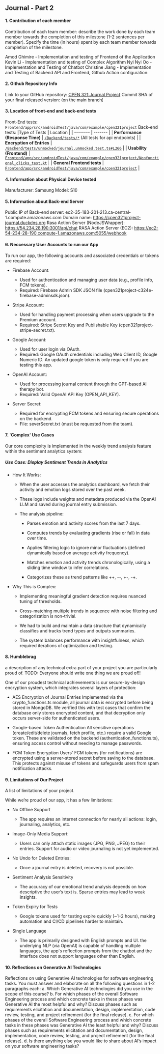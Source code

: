 ## Journal - Part 2

#### 1. Contribution of each member
Contribution of each team member: describe the work done by each team member towards the
completion of this milestone (1-2 sentences per member). Specify the time (in hours) spent by each
team member towards completion of the milestone.

Amod Ghimire - Implementation and testing of Frontend of the Application
Kevin Li - Implementation and testing of Complex Algorithm 
Nyi Nyi Oo - Implementation and Testing of Chatbot
Christine Jiang - Implementation and Testing of Backend API and Frontend, Github Action configuration


#### 2. Github Repository Info
Link to your GitHub repository: [CPEN 321 Journal Project](https://github.com/CPEN321APKGenerators/CPEN321Project)
Commit SHA of your final released version: (on the main branch)



#### 3. Location of front-end and back-end tests
Front-End tests: `Frontend/app/src/androidTest/java/com/example/cpen321project`
Back-end tests: 
|Type of Tests | Location |
| -------- | ------- |
| **Performance (Response Time)**   | [`/Backend/tests/*`](https://github.com/CPEN321APKGenerators/CPEN321Project/tree/main/Backend/tests) (All tests for api endpoints)    |
| **Encryption of Entries** | [`/Backend/tests/unmocked/journal.unmocked.test.ts#L266`](https://github.com/CPEN321APKGenerators/CPEN321Project/blob/main/Backend/tests/unmocked/journal.unmocked.test.ts)       |
| **Usability (Frontend)**    | [`Frontend/app/src/androidTest/java/com/example/cpen321project/Nonfunctional_clicks_test.kt`](https://github.com/CPEN321APKGenerators/CPEN321Project/blob/main/Frontend/app/src/androidTest/java/com/example/cpen321project/Nonfunctional_clicks_test.kt)    |
| **General Frontend tests**    | [`Frontend/app/src/androidTest/java/com/example/cpen321project`](https://github.com/CPEN321APKGenerators/CPEN321Project/tree/main/Frontend/app/src/androidTest/java/com/example/cpen321project)    |


#### 4. Information about Physical Device tested
Manufacturer: Samsung
Model: S10


#### 5. Information about Back-end Server
Public IP of Back-end server: ec2-35-183-201-213.ca-central-1.compute.amazonaws.com
Domain name: https://cpen321project-journal.duckdns.org
Rasa Action Server (NodeJSWrapper): https://54.234.28.190:3001/api/chat
RASA Action Server (EC2): https://ec2-54-234-28-190.compute-1.amazonaws.com:5055/webhook



#### 6. Neccessary User Accounts to run our App
To run our app, the following accounts and associated credentials or tokens are required:

- Firebase Account:
    - Used for authentication and managing user data (e.g., profile info, FCM tokens).
    - Required: Firebase Admin SDK JSON file (cpen321project-c324e-firebase-adminsdk.json).

- Stripe Account:
    - Used for handling payment processing when users upgrade to the Premium account.
    - Required: Stripe Secret Key and Publishable Key (cpen321project-stripe-secret.txt).

- Google Account:
    - Used for user login via OAuth.
    - Required: Google OAuth credentials including Web Client ID, Google Numeric ID. An updated google token is only required if you are testing this app.

- OpenAI Account:
    - Used for processing journal content through the GPT-based AI therapy bot.
    - Required: Valid OpenAI API Key (OPEN_API_KEY).

- Server Secret:
    - Required for encrypting FCM tokens and ensuring secure operations on the backend.
    - File: severSecret.txt (must be requested from the team).


#### 7. 'Complex' Use Cases
Our core complexity is implemented in the weekly trend analysis feature within the sentiment analytics system:

##### Use Case: Display Sentiment Trends in Analytics

- How It Works:
    - When the user accesses the analytics dashboard, we fetch their activity and emotion logs stored over the past week.

    - These logs include weights and metadata produced via the OpenAI LLM and saved during journal entry submission.

    - The analysis pipeline:
        - Parses emotion and activity scores from the last 7 days.

        - Computes trends by evaluating gradients (rise or fall) in data over time.

        - Applies filtering logic to ignore minor fluctuations (defined dynamically based on average activity frequency).

        - Matches emotion and activity trends chronologically, using a sliding time window to infer correlations.

        - Categorizes these as trend patterns like ++, --, +-, -+.

- Why This is Complex:
    - Implementing meaningful gradient detection requires nuanced tuning of thresholds.

    - Cross-matching multiple trends in sequence with noise filtering and categorization is non-trivial.

    - We had to build and maintain a data structure that dynamically classifies and tracks trend types and outputs summaries.

    - The system balances performance with insightfulness, which required iterations of optimization and testing.




#### 8. Humblebrag
a description of any technical extra part of your project you are particularly proud of.
TODO: Everyone should write one thing we are proud of!!

One of our proudest technical achievements is our secure-by-design encryption system, which integrates several layers of protection:

- AES Encryption of Journal Entries
Implemented via the crypto_functions.ts module, all journal data is encrypted before being stored in MongoDB. We verified this with test cases that confirm the database only stores encrypted content, and that decryption only occurs server-side for authenticated users.

- Google-based Token Authentication
All sensitive operations (create/edit/delete journals, fetch profile, etc.) require a valid Google token. These are validated on the backend (authentication_functions.ts), ensuring access control without needing to manage passwords.

- FCM Token Encryption
Users' FCM tokens (for notifications) are encrypted using a server-stored secret before saving to the database. This protects against misuse of tokens and safeguards users from spam notification attacks.


#### 9. Limitations of Our Project
A list of limitations of your project.

While we’re proud of our app, it has a few limitations:

- No Offline Support
    - The app requires an internet connection for nearly all actions: login, journaling, analytics, etc.

- Image-Only Media Support:
    - Users can only attach static images (JPG, PNG, JPEG) to their entries. Support for audio or video journaling is not yet implemented.

- No Undo for Deleted Entries:
    - Once a journal entry is deleted, recovery is not possible.

- Sentiment Analysis Sensitivity
    - The accuracy of our emotional trend analysis depends on how descriptive the user’s text is. Sparse entries may lead to weak insights.

- Token Expiry for Tests
    - Google tokens used for testing expire quickly (~1–2 hours), making automation and CI/CD pipelines harder to maintain.

- Single Language
    - The app is primarily designed with English prompts and UI. the underlying NLP (via OpenAI) is capable of handling multiple languages, the app's reflection prompts from the chatbot and the interface does not support languages other than English.

#### 10. Reflections on Generative AI Technologies
Reflections on using Generative AI technologies for software engineering tasks. You must answer
and elaborate on all the following questions in 1-2 paragraphs each:
    a. Which Generative AI technologies did you use in the scope of this course?
    b. For which phases of the overall Software Engineering process and which concrete tasks
    in these phases was Generative AI the most helpful and why? Discuss phases such as
    requirements elicitation and documentation, design, implementation, code review, testing,
    and project refinement (for the final release).
    c. For which phases of the overall Software Engineering process and which concrete tasks
    in these phases was Generative AI the least helpful and why? Discuss phases such as
    requirements elicitation and documentation, design, implementation, code review, testing,
    and project refinement (for the final release).
    d. Is there anything else you would like to share about AI’s impact on your software
    engineering tasks?
